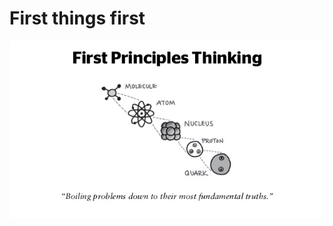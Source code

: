 # First things first


![first](../img/Comparing-Thinking-Models-Analogy-vs.-First-Principles-Thinking.png)